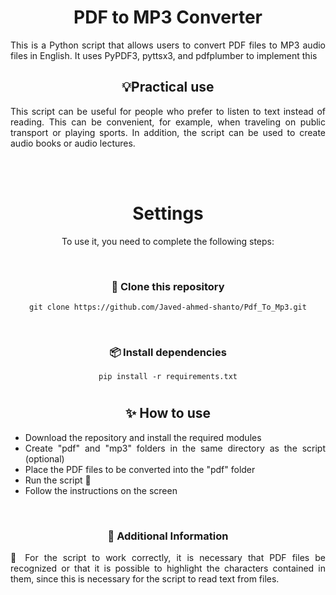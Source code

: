 <div align="center">
  <h1>PDF to MP3 Converter</h1>
</div>

<div align="justify">
  This is a Python script that allows users to convert PDF files to MP3 audio files in English. It uses PyPDF3, pyttsx3, and pdfplumber to implement this

</div>

<div align="center">

   ## 💡Practical use

</div>

<div align="justify">
  
  This script can be useful for people who prefer to listen to text instead of reading. This can be convenient, for example, when traveling on public transport or playing sports. In addition, the script can be used to create audio books or audio lectures.

</div>

<br><br>

<div align="center">

# Settings
To use it, you need to complete the following steps:

<br>

### 📁 Clone this repository

   ```
   git clone https://github.com/Javed-ahmed-shanto/Pdf_To_Mp3.git
   ```

<br>

### 📦 Install dependencies
   
   ```
   pip install -r requirements.txt
   ```


# 

## ✨ How to use

<div align="justify">
  
- Download the repository and install the required modules
- Create "pdf" and "mp3" folders in the same directory as the script (optional)
- Place the PDF files to be converted into the "pdf" folder
- Run the script 🚀
- Follow the instructions on the screen

</div>

<br>

### 🔧 Additional Information
<div align="justify">

🔴 For the script to work correctly, it is necessary that PDF files be recognized or that it is possible to highlight the characters contained in them, since this is necessary for the script to read text from files.

</div>